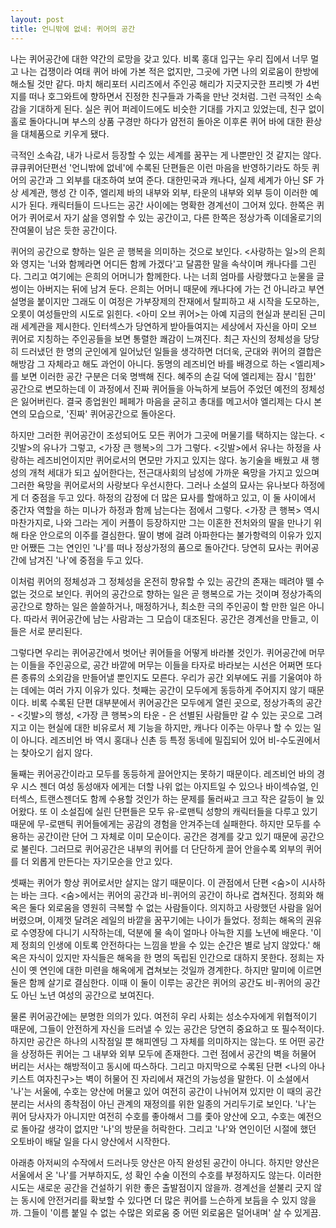 ```yaml
---
layout: post
title: 언니밖에 없네: 퀴어의 공간
---
```


나는 퀴어공간에 대한 약간의 로망을 갖고 있다. 비록 홍대 입구는 우리 집에서 너무 멀고 나는 겁쟁이라 여태 퀴어 바에 가본 적은 없지만, 그곳에 가면 나의 외로움이 한방에 해소될 것만 같다. 마치 해리포터 시리즈에서 주인공 해리가 지긋지긋한 프리벳 가 4번지를 떠나 호그와트에 향하면서 진정한 친구들과 가족을 만난 것처럼. 그런 극적인 소속감을 기대하게 된다. 실은 퀴어 퍼레이드에도 비슷한 기대를 가지고 있었는데, 친구 없이 홀로 돌아다니며 부스의 상품 구경만 하다가 얌전히 돌아온 이후론 퀴어 바에 대한 환상을 대체품으로 키우게 됐다.

극적인 소속감, 내가 나로서 등장할 수 있는 세계를 꿈꾸는 게 나뿐만인 것 같지는 않다. 큐큐퀴어단편선 '언니밖에 없네'에 수록된 단편들은 이런 마음을 반영하기라도 하듯 퀴어의 공간과 그 외부를 대조하여 보여 준다. 대한민국과 캐나다, 실제 세계가 아닌 SF 가상 세계관, 행성 간 이주, 엘리제 바의 내부와 외부, 타운의 내부와 외부 등이 이러한 예시가 된다. 캐릭터들이 드나드는 공간 사이에는 명확한 경계선이 그어져 있다. 한쪽은 퀴어가 퀴어로서 자기 삶을 영위할 수 있는 공간이고, 다른 한쪽은 정상가족 이데올로기의 잔여물이 남은 듯한 공간이다.

퀴어의 공간으로 향하는 일은 곧 행복을 의미하는 것으로 보인다. <사랑하는 일>의 은희와 영지는 '너와 함께라면 어디든 함께 가겠다'고 달콤한 말을 속삭이며 캐나다를 그린다. 그리고 여기에는 은희의 어머니가 함께한다. 나는 너희 엄마를 사랑했다고 눈물을 글썽이는 아버지는 뒤에 남겨 둔다. 은희는 어머니 때문에 캐나다에 가는 건 아니라고 부연 설명을 붙이지만 그래도 이 여정은 가부장제의 잔재에서 탈피하고 새 시작을 도모하는, 오롯이 여성들만의 시도로 읽힌다. <아미 오브 퀴어>는 아예 지금의 현실과 분리된 근미래 세계관을 제시한다. 인터섹스가 당연하게 받아들여지는 세상에서 자신을 아미 오브 퀴어로 지칭하는 주인공들을 보면 통렬한 쾌감이 느껴진다. 최근 자신의 정체성을 당당히 드러냈던 한 명의 군인에게 일어났던 일들을 생각하면 더더욱, 군대와 퀴어의 결합은 해방감 그 자체라고 해도 과언이 아니다. 동명의 레즈비언 바를 배경으로 하는 <엘리제>를 보면 이러한 공간 구분은 더욱 명백해 진다. 혜주의 손길 덕에 엘리제는 잠시 '힙한' 공간으로 변모하는데 이 과정에서 진짜 퀴어들을 아늑하게 보듬어 주었던 예전의 정체성은 잃어버린다. 결국 종업원인 페페가 마음을 굳히고 총대를 메고서야 엘리제는 다시 본연의 모습으로, '진짜' 퀴어공간으로 돌아온다.

하지만 그러한 퀴어공간이 조성되어도 모든 퀴어가 그곳에 머물기를 택하지는 않는다. <깃발>의 유나가 그렇고, <가장 큰 행복>의 그가 그렇다. <깃발>에서 유나는 하정을 사랑하는 레즈비언이지만 퀴어로서의 면모만 가지고 있지는 않다. 농기술을 배웠고 새 행성의 개척 세대가 되고 싶어한다는, 전근대사회의 남성에 가까운 욕망을 가지고 있으며 그러한 욕망을 퀴어로서의 사랑보다 우선시한다. 그러나 소설의 묘사는 유나보다 하정에게 더 중점을 두고 있다. 하정의 감정에 더 많은 묘사를 할애하고 있고, 이 둘 사이에서 중간자 역할을 하는 미나가 하정과 함께 남는다는 점에서 그렇다. <가장 큰 행복> 역시 마찬가지로, 나와 그라는 게이 커플이 등장하지만 그는 이혼한 전처와의 딸을 만나기 위해 타운 안으로의 이주를 결심한다. 딸이 병에 걸려 아파한다는 불가항력의 이유가 있지만 어쨌든 그는 연인인 '나'를 떠나 정상가정의 품으로 돌아간다. 당연히 묘사는 퀴어공간에 남겨진 '나'에 중점을 두고 있다.

이처럼 퀴어의 정체성과 그 정체성을 온전히 향유할 수 있는 공간의 존재는 떼려야 뗄 수 없는 것으로 보인다. 퀴어의 공간으로 향하는 일은 곧 행복으로 가는 것이며 정상가족의 공간으로 향하는 일은 쓸쓸하거나, 매정하거나, 최소한 극의 주인공이 할 만한 일은 아니다. 따라서 퀴어공간에 남는 사람과는 그 모습이 대조된다. 공간은 경계선을 만들고, 이들은 서로 분리된다.

그렇다면 우리는 퀴어공간에서 벗어난 퀴어들을 어떻게 바라볼 것인가. 퀴어공간에 머무는 이들을 주인공으로, 공간 바깥에 머무는 이들을 타자로 바라보는 시선은 어쩌면 또다른 종류의 소외감을 만들어낼 뿐인지도 모른다. 우리가 공간 외부에도 귀를 기울여야 하는 데에는 여러 가지 이유가 있다. 첫째는 공간이 모두에게 동등하게 주어지지 않기 때문이다. 비록 수록된 단편 대부분에서 퀴어공간은 모두에게 열린 곳으로, 정상가족의 공간 - <깃발>의 행성, <가장 큰 행복>의 타운 - 은 선별된 사람들만 갈 수 있는 곳으로 그려지고 이는 현실에 대한 비유로서 제 기능을 하지만, 캐나다 이주는 아무나 할 수 있는 일이 아니다. 레즈비언 바 역시 홍대나 신촌 등 특정 동네에 밀집되어 있어 비-수도권에서는 찾아오기 쉽지 않다.

둘째는 퀴어공간이라고 모두를 동등하게 끌어안지는 못하기 때문이다. 레즈비언 바의 경우 시스 젠더 여성 동성애자 에게는 더할 나위 없는 아지트일 수 있으나 바이섹슈얼, 인터섹스, 트랜스젠더도 함께 수용할 것인가 하는 문제를 둘러싸고 크고 작은 갈등이 늘 있어왔다. 또 이 소설집에 실린 단편들은 모두 유-로맨틱 성향의 캐릭터들을 다루고 있기 때문에 무-로맨틱 퀴어들에게는 공감의 경험을 안겨주는데 실패한다. 하지만 모두를 수용하는 공간이란 단어 그 자체로 이미 모순이다. 공간은 경계를 갖고 있기 때문에 공간으로 불린다. 그러므로 퀴어공간은 내부의 퀴어를 더 단단하게 끌어 안을수록 외부의 퀴어를 더 외롭게 만든다는 자기모순을 안고 있다.

셋째는 퀴어가 항상 퀴어로서만 살지는 않기 때문이다. 이 관점에서 단편 <숨>이 시사하는 바는 크다. <숨>에서는 퀴어의 공간과 비-퀴어의 공간이 하나로 겹쳐진다. 정희와 해옥은 둘다 외로움을 영원히 극복할 수 없는 사람들이다. 의지하고 사랑했던 사람을 잃어버렸으며, 이제껏 달려온 레일의 바깥을 꿈꾸기에는 나이가 들었다. 정희는 해옥의 권유로 수영장에 다니기 시작하는데, 덕분에 물 속이 얼마나 아늑한 지를 노년에 배운다. '이제 정희의 인생에 이토록 안전하다는 느낌을 받을 수 있는 순간은 별로 남지 않았다.' 해옥은 자식이 있지만 자식들은 해옥을 한 명의 독립된 인간으로 대하지 못한다. 정희는 자신이 옛 연인에 대한 미련을 해옥에게 겹쳐보는 것일까 경계한다. 하지만 말미에 이르면 둘은 함께 살기로 결심한다. 이때 이 둘이 이루는 공간은 퀴어의 공간도 비-퀴어의 공간도 아닌 노년 여성의 공간으로 보여진다.

물론 퀴어공간에는 분명한 의의가 있다. 여전히 우리 사회는 성소수자에게 위협적이기 때문에, 그들이 안전하게 자신을 드러낼 수 있는 공간은 당연히 중요하고 또 필수적이다. 하지만 공간은 하나의 시작점일 뿐 해피엔딩 그 자체를 의미하지는 않는다. 또 어떤 공간을 상정하든 퀴어는 그 내부와 외부 모두에 존재한다. 그런 점에서 공간의 벽을 허물어 버리는 서사는 해방적이고 동시에 따스하다. 그리고 마지막으로 수록된 단편 <나의 아나키스트 여자친구>는 벽이 허물어 진 자리에서 재건의 가능성을 말한다. 이 소설에서 '나'는 서울에, 수호는 양산에 머물고 있어 여전히 공간이 나뉘어져 있지만 이 때의 공간 분리는 서사의 종착점이 아닌 관계의 재정의를 위한 일종의 거리두기로 보인다. '나'는 퀴어 당사자가 아니지만 여전히 수호를 좋아해서 그를 좇아 양산에 오고, 수호는 예전으로 돌아갈 생각이 없지만 '나'의 방문을 허락한다. 그리고 '나'와 연인이던 시절에 했던 오토바이 배달 일을 다시 양산에서 시작한다.

아래층 아저씨의 수작에서 드러나듯 양산은 아직 완성된 공간이 아니다. 하지만 양산은 서울에서 온 '나'를 거부하지도, 성 확인 수술 이전의 수호를 부정하지도 않는다. 이러한 시도는 새로운 공간을 건설하기 위한 좋은 출발점이지 않을까. 경계선을 섣불리 긋지 않는 동시에 안전거리를 확보할 수 있다면 더 많은 퀴어를 느슨하게 보듬을 수 있지 않을까. 그들이 '이름 붙일 수 없는 수많은 외로움 중 어떤 외로움은 덜어내며' 살 수 있게끔.
